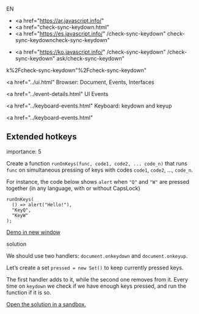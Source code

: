 EN

- <a href="https://ar.javascript.info/"
- <a href="check-sync-keydown.html"
- <a href="https://es.javascript.info/"
  /check-sync-keydown"
  check-sync-keydowncheck-sync-keydown"

<!-- -->

- <a href="https://ko.javascript.info/"
  /check-sync-keydown"
  /check-sync-keydown"
  ask/check-sync-keydown"

k%2Fcheck-sync-keydown"%2Fcheck-sync-keydown" </a>

<a href="../ui.html" Browser: Document, Events, Interfaces</span></a>

<a href="../event-details.html" UI Events</span></a>

<a href="../keyboard-events.html" Keyboard: keydown and keyup</span></a>

<a href="../keyboard-events.html"

## Extended hotkeys

<span class="task__importance" title="How important is the task, from 1 to 5">importance: 5</span>

Create a function `runOnKeys(func, code1, code2, ... code_n)` that runs `func` on simultaneous pressing of keys with codes `code1`, `code2`, …, `code_n`.

For instance, the code below shows `alert` when `"Q"` and `"W"` are pressed together (in any language, with or without CapsLock)

    runOnKeys(
      () => alert("Hello!"),
      "KeyQ",
      "KeyW"
    );

[Demo in new window](https://en.js.cx/task/check-sync-keydown/solution/)

solution

We should use two handlers: `document.onkeydown` and `document.onkeyup`.

Let’s create a set `pressed = new Set()` to keep currently pressed keys.

The first handler adds to it, while the second one removes from it. Every time on `keydown` we check if we have enough keys pressed, and run the function if it is so.

[Open the solution in a sandbox.](https://plnkr.co/edit/W0sa74x8GS59kXwb?p=preview)
